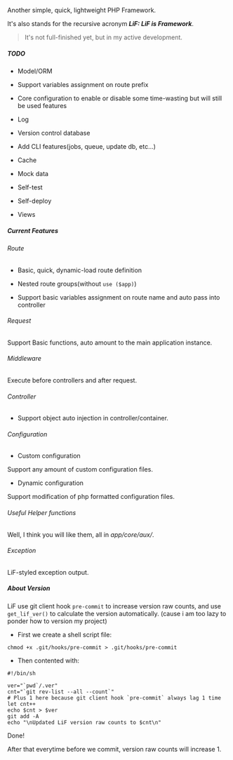 Another simple, quick, lightweight PHP Framework.

It's also stands for the recursive acronym ___LiF: LiF is Framework___.

> It's not full-finished yet, but in my active development.

##### TODO

- Model/ORM

- Support variables assignment on route prefix

- Core configuration to enable or disable some time-wasting but will still be used features

- Log

- Version control database

- Add CLI features(jobs, queue, update db, etc...)

- Cache

- Mock data

- Self-test

- Self-deploy

- Views

##### Current Features

###### Route

- Basic, quick, dynamic-load route definition

- Nested route groups(without `use ($app)`)

- Support basic variables assignment on route name and auto pass into controller

###### Request

Support Basic functions, auto amount to the main application instance.

###### Middleware

Execute before controllers and after request.

###### Controller

- Support object auto injection in controller/container.

###### Configuration

- Custom configuration

Support any amount of custom configuration files.

- Dynamic configuration

Support modification of php formatted configuration files.

###### Useful Helper functions

Well, I think you will like them, all in _app/core/aux/_.

###### Exception

LiF-styled exception output.

##### About Version

LiF use git client hook `pre-commit` to increase version raw counts, and use `get_lif_ver()` to calculate the version automatically. (cause i am too lazy to ponder how to version my project)

- First we create a shell script file:

```
chmod +x .git/hooks/pre-commit > .git/hooks/pre-commit
```

- Then contented with:

``` shell
#!/bin/sh

ver="`pwd`/.ver"
cnt="`git rev-list --all --count`"
# Plus 1 here because git client hook `pre-commit` always lag 1 time
let cnt++
echo $cnt > $ver
git add -A
echo "\nUpdated LiF version raw counts to $cnt\n"
```

Done!

After that everytime before we commit, version raw counts will increase 1.
